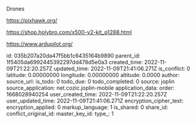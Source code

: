 Drones

https://pixhawk.org/

https://shop.holybro.com/x500-v2-kit_p1288.html

https://www.ardupilot.org/

id: 035b207a20da47f5bb1c6435164b9890
parent_id: 1f5405da6992445392297dd478d5e0a3
created_time: 2022-11-09T21:22:20.257Z
updated_time: 2022-11-09T21:41:06.271Z
is_conflict: 0
latitude: 0.00000000
longitude: 0.00000000
altitude: 0.0000
author: 
source_url: 
is_todo: 0
todo_due: 0
todo_completed: 0
source: joplin
source_application: net.cozic.joplin-mobile
application_data: 
order: 1668028940254
user_created_time: 2022-11-09T21:22:20.257Z
user_updated_time: 2022-11-09T21:41:06.271Z
encryption_cipher_text: 
encryption_applied: 0
markup_language: 1
is_shared: 0
share_id: 
conflict_original_id: 
master_key_id: 
type_: 1